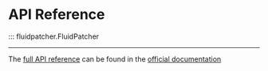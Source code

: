 # API Reference

::: fluidpatcher.FluidPatcher

-----

The [full API reference](https://geekfunklabs.github.io/fluidpatcher/api_reference/) can be found in the [official documentation](https://geekfunklabs.github.io/fluidpatcher)